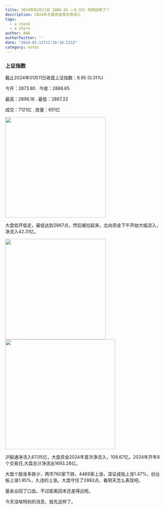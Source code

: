 ```yaml
---
title: 2024年01月11日 2886.65 📈0.31% 鸡狗回来了？
description: 2024年大盘资金首次净流入
tags:
  - a stock
  - a share
author: AAA
authorTwitter: ''
date: "2024-01-11T12:18:18.211Z"
category: notes
---
```


### 上证指数

截止2024年01月11日收盘上证指数：<span class="font-semibold text-r-5">8.95 (0.31%)</span>

今开：<span class="font-semibold text-g-5">2873.80</span> . 今收：<span class="font-semibold text-r-5">2886.65</span>

最高：<span class="font-semibold text-r-5">2896.18</span> . 最低：<span class="font-semibold text-g-5">2867.22</span>

成交：<span class="font-semibold">7121亿</span> . 放量：<span class="font-semibold text-r-6">651亿</span>

<img src="/images/uploads/2024-01/20240111-zs-sh.png" style="width: 320px">

大盘低开低走，最低达到2867点，然后被拉起来，北向资金下午开始大幅流入，净流入<span class="font-semibold text-r-6">42.31亿</span>。

<img src="/images/uploads/2024-01/20240111-zs-bs.png" style="width: 320px">

<img src="/images/uploads/2024-01/20240111-zs-global.png" style="width: 350px">

沪股通净流入<span class="font-semibold text-r-6">67.05亿</span>，大盘资金2024年首次净流入，<span class="font-semibold text-r-6">108.67亿</span>。2024年开年8个交易日,大盘总计净流出<span class="font-semibold text-g-7">1693.28亿</span>。

大盘个股涨多跌少，两市760家下跌，4469家上涨，深证成指上涨<span class="font-semibold text-r-6">1.47%</span>，创业板上涨<span class="font-semibold text-r-6">1.95%</span>，久违的上涨。大盘守住了2882点，看明天怎么表现吧。

基金业回了口血，不过距离回本还差得远呢。

今天没啥特别的消息，就先这样了。